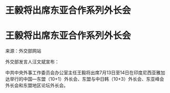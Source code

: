 # 王毅将出席东亚合作系列外长会

# 王毅将出席东亚合作系列外长会

来源：外交部网站

外交部发言人汪文斌宣布：

中共中央外事工作委员会办公室主任王毅将出席7月13日至14日在印度尼西亚雅加达举行的中国—东盟（10+1）外长会、东盟与中日韩（10+3）外长会、东亚峰会外长会和东盟地区论坛外长会。

